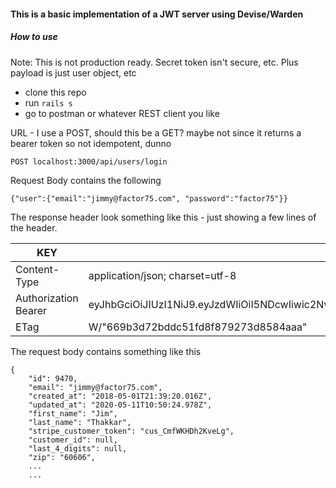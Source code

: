 #### This is a basic implementation of a JWT server using Devise/Warden

##### How to use
Note: This is not production ready. Secret token isn't secure, etc. Plus payload is just user object, etc

* clone this repo
* run `rails s`
* go to postman or whatever REST client you like

URL - I use a POST, should this be a GET?  maybe not since it returns a bearer token so not idempotent, dunno
```
POST localhost:3000/api/users/login
```
Request Body contains the following
```
{"user":{"email":"jimmy@factor75.com", "password":"factor75"}}
```

The response header look something like this - just showing a few lines of the header.


| KEY | VALUE |
| ---- | ------ |
|Content-Type |application/json; charset=utf-8|
|Authorization Bearer | eyJhbGciOiJIUzI1NiJ9.eyJzdWIiOiI5NDcwIiwic2NwIjoidXNlciIsImF1ZCI6bnVsbCwiaWF0IjoxNTg5NTA5NzcxLCJleHAiOjE1ODk1MTAwNzEsImp0aSI6IjQ4YjY5YmE0LTkyZTQtNGMzYi04ZWQzLTc3ZjhkMGJlYWVmZiJ9.FEGyE04zQ\T9ha5hyvBTzNjN2zTkQ57xVehqywtbkDqE|
|ETag | W/"669b3d72bddc51fd8f879273d8584aaa" | Cache-Control 


The request body contains something like this

```
{
    "id": 9470,
    "email": "jimmy@factor75.com",
    "created_at": "2018-05-01T21:39:20.016Z",
    "updated_at": "2020-05-11T10:50:24.978Z",
    "first_name": "Jim",
    "last_name": "Thakkar",
    "stripe_customer_token": "cus_CmfWKHDh2KveLg",
    "customer_id": null,
    "last_4_digits": null,
    "zip": "60606",
    ...
    ...
```

